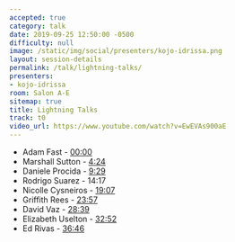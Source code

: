 ```yaml
---
accepted: true
category: talk
date: 2019-09-25 12:50:00 -0500
difficulty: null
image: /static/img/social/presenters/kojo-idrissa.png
layout: session-details
permalink: /talk/lightning-talks/
presenters:
- kojo-idrissa
room: Salon A-E
sitemap: true
title: Lightning Talks
track: t0
video_url: https://www.youtube.com/watch?v=EwEVAs900aE
---
```


- Adam Fast - [00:00](https://www.youtube.com/watch?v=EwEVAs900aE&t=0)
- Marshall Sutton - [4:24](https://www.youtube.com/watch?v=EwEVAs900aE&t=264)
- Daniele Procida - [9:29](https://www.youtube.com/watch?v=EwEVAs900aE&t=569)
- Rodrigo Suarez - 14:17
- Nicolle Cysneiros - [19:07](https://www.youtube.com/watch?v=EwEVAs900aE&t=1147)
- Griffith Rees - [23:57](https://www.youtube.com/watch?v=EwEVAs900aE&t=1437)
- David Vaz - [28:39](https://www.youtube.com/watch?v=EwEVAs900aE&t=1719)
- Elizabeth Uselton - [32:52](https://www.youtube.com/watch?v=EwEVAs900aE&t=1972)
- Ed Rivas - [36:46](https://www.youtube.com/watch?v=EwEVAs900aE&t=2206)
